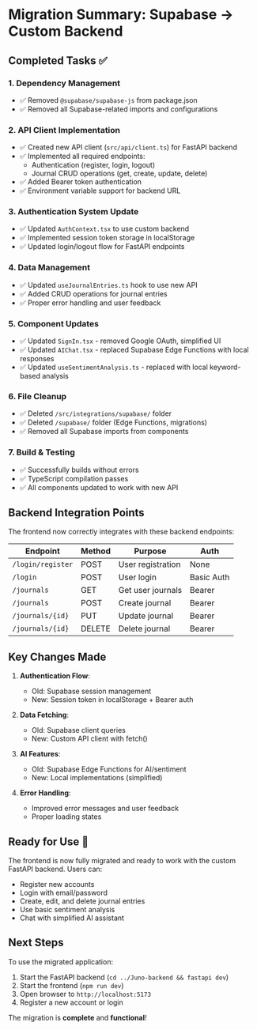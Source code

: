 # Migration Summary: Supabase → Custom Backend

## Completed Tasks ✅

### 1. Dependency Management
- ✅ Removed `@supabase/supabase-js` from package.json
- ✅ Removed all Supabase-related imports and configurations

### 2. API Client Implementation
- ✅ Created new API client (`src/api/client.ts`) for FastAPI backend
- ✅ Implemented all required endpoints:
  - Authentication (register, login, logout)
  - Journal CRUD operations (get, create, update, delete)
- ✅ Added Bearer token authentication
- ✅ Environment variable support for backend URL

### 3. Authentication System Update
- ✅ Updated `AuthContext.tsx` to use custom backend
- ✅ Implemented session token storage in localStorage
- ✅ Updated login/logout flow for FastAPI endpoints

### 4. Data Management
- ✅ Updated `useJournalEntries.ts` hook to use new API
- ✅ Added CRUD operations for journal entries
- ✅ Proper error handling and user feedback

### 5. Component Updates
- ✅ Updated `SignIn.tsx` - removed Google OAuth, simplified UI
- ✅ Updated `AIChat.tsx` - replaced Supabase Edge Functions with local responses
- ✅ Updated `useSentimentAnalysis.ts` - replaced with local keyword-based analysis

### 6. File Cleanup
- ✅ Deleted `/src/integrations/supabase/` folder
- ✅ Deleted `/supabase/` folder (Edge Functions, migrations)
- ✅ Removed all Supabase imports from components

### 7. Build & Testing
- ✅ Successfully builds without errors
- ✅ TypeScript compilation passes
- ✅ All components updated to work with new API

## Backend Integration Points

The frontend now correctly integrates with these backend endpoints:

| Endpoint | Method | Purpose | Auth |
|----------|--------|---------|------|
| `/login/register` | POST | User registration | None |
| `/login` | POST | User login | Basic Auth |
| `/journals` | GET | Get user journals | Bearer |
| `/journals` | POST | Create journal | Bearer |
| `/journals/{id}` | PUT | Update journal | Bearer |
| `/journals/{id}` | DELETE | Delete journal | Bearer |

## Key Changes Made

1. **Authentication Flow**: 
   - Old: Supabase session management
   - New: Session token in localStorage + Bearer auth

2. **Data Fetching**:
   - Old: Supabase client queries
   - New: Custom API client with fetch()

3. **AI Features**:
   - Old: Supabase Edge Functions for AI/sentiment
   - New: Local implementations (simplified)

4. **Error Handling**:
   - Improved error messages and user feedback
   - Proper loading states

## Ready for Use 🚀

The frontend is now fully migrated and ready to work with the custom FastAPI backend. Users can:

- Register new accounts
- Login with email/password  
- Create, edit, and delete journal entries
- Use basic sentiment analysis
- Chat with simplified AI assistant

## Next Steps

To use the migrated application:

1. Start the FastAPI backend (`cd ../Juno-backend && fastapi dev`)
2. Start the frontend (`npm run dev`)
3. Open browser to `http://localhost:5173`
4. Register a new account or login

The migration is **complete** and **functional**! 